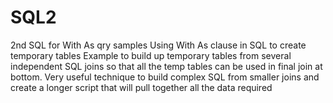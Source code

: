 # SQL2
2nd SQL for With As qry samples
Using With As clause in SQL to create temporary tables 
Example to build up temporary tables from several independent SQL joins 
so that all the temp tables can be used in final join at bottom. 
Very useful technique to build complex SQL from smaller joins and create a longer script that will pull together all the data required
